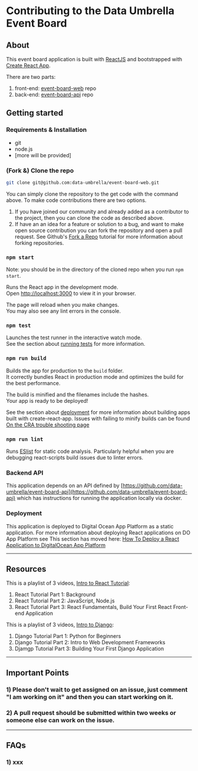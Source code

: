 # Contributing to the Data Umbrella Event Board

## About
This event board application is built with [ReactJS](https://reactjs.org/) and bootstrapped with [Create React App](https://github.com/facebook/create-react-app).

There are two parts:  
1. front-end: [event-board-web](https://github.com/data-umbrella/event-board-web) repo
1. back-end: [event-board-api](https://github.com/data-umbrella/event-board-api) repo

## Getting started

### Requirements & Installation
- git
- node.js
- [more will be provided]

### (Fork &) Clone the repo

```bash
git clone git@github.com:data-umbrella/event-board-web.git
```

You can simply clone the repository to the get code with the command above. To make code contributions there are two options.

1. If you have joined our community and already added as a contributor to the project, then you can clone the code as described above.
2. If have an an idea for a feature or solution to a bug, and want to make open source contribution you can fork the repository and open a pull request. See Github's [Fork a Repo](https://docs.github.com/en/get-started/quickstart/fork-a-repo) tutorial for more information about forking repositories.

### `npm start`
Note: you should be in the directory of the cloned repo when you run `npm start`.  

Runs the React app in the development mode.\
Open [http://localhost:3000](http://localhost:3000) to view it in your browser.

The page will reload when you make changes.\
You may also see any lint errors in the console.

### `npm test`

Launches the test runner in the interactive watch mode.\
See the section about [running tests](https://facebook.github.io/create-react-app/docs/running-tests) for more information.

### `npm run build`

Builds the app for production to the `build` folder.\
It correctly bundles React in production mode and optimizes the build for the best performance.

The build is minified and the filenames include the hashes.\
Your app is ready to be deployed!

See the section about [deployment](https://facebook.github.io/create-react-app/docs/deployment) for more information about building apps built with create-react-app. Issues with failing to minify builds can be found [On the CRA trouble shooting page](https://facebook.github.io/create-react-app/docs/troubleshooting#npm-run-build-fails-to-minify)

### `npm run lint`

Runs [ESlist](https://eslint.org/docs/latest/user-guide/command-line-interface) for static code analysis. Particularly helpful when you are debugging react-scripts build issues due to linter errors.

### Backend API

This application depends on an API defined by [https://github.com/data-umbrella/event-board-api](https://github.com/data-umbrella/event-board-api) which has instructions for running the application locally via docker.

### Deployment

This application is deployed to Digital Ocean App Platform as a static application. For more information about deploying React applications on DO App Platform see
This section has moved here: [How To Deploy a React Application to DigitalOcean App Platform](https://www.digitalocean.com/community/tutorials/how-to-deploy-a-react-application-to-digitalocean-app-platform)

---

## Resources

This is a playlist of 3 videos, [Intro to React Tutorial](https://www.youtube.com/playlist?list=PLBKcU7Ik-ir9bAT2eXmQ4Ojn2--hT3O87):  
1. React Tutorial Part 1: Background
1. React Tutorial Part 2: JavaScript, Node.js
1. React Tutorial Part 3: React Fundamentals, Build Your First React Front-end Application

This is a playlist of 3 videos, [Intro to Django](https://www.youtube.com/playlist?list=PLBKcU7Ik-ir9HhpZQr3WolhYgbqtZSJZr):  
1. Django Tutorial Part 1: Python for Beginners
1. Django Tutorial Part 2: Intro to Web Development Frameworks
1. Djamgp Tutorial Part 3: Building Your First Django Application

---
## Important Points

### 1) Please don't wait to get assigned on an issue, just comment "I am working on it" and then you can start working on it.

### 2) A pull request should be submitted within two weeks or someone else can work on the issue.


---
## FAQs

### 1) xxx
